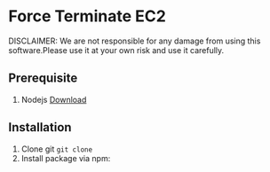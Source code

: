 # Force Terminate EC2
DISCLAIMER: We are not responsible for any damage from using this software.Please use it at your own risk and use it carefully.

## Prerequisite
1. Nodejs [Download](https://nodejs.org/en/)

## Installation
1. Clone git `git clone `
2. Install package via npm:

